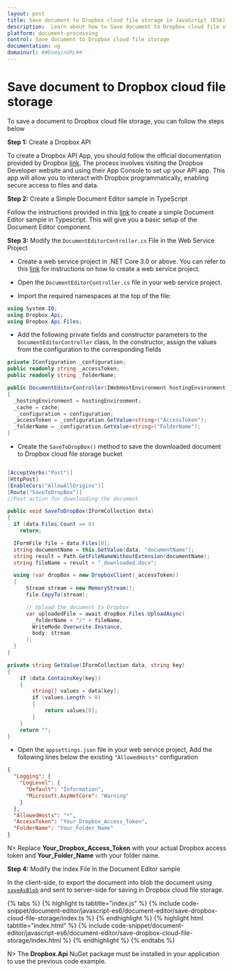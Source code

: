 ```yaml
---
layout: post
title: Save document to Dropbox cloud file storage in JavaScript (ES6) Document editor control | Syncfusion
description:  Learn about how to Save document to Dropbox cloud file storage in JavaScript (ES6) Document editor control of Syncfusion Essential JS 2 and more details.
platform: document-processing
control: Save document to Dropbox cloud file storage
documentation: ug
domainurl: ##DomainURL##
---
```


# Save document to Dropbox cloud file storage

To save a document to Dropbox cloud file storage, you can follow the steps below

**Step 1:** Create a Dropbox API

To create a Dropbox API App, you should follow the official documentation provided by Dropbox [link](https://www.dropbox.com/developers/documentation/dotnet#tutorial). The process involves visiting the Dropbox Developer website and using their App Console to set up your API app. This app will allow you to interact with Dropbox programmatically, enabling secure access to files and data.

 

**Step 2:** Create a Simple Document Editor sample in TypeScript

Follow the instructions provided in this [link](../getting-started) to create a simple Document Editor sample in Typescript. This will give you a basic setup of the Document Editor component.

**Step 3:** Modify the `DocumentEditorController.cs` File in the Web Service Project

 

* Create a web service project in .NET Core 3.0 or above. You can refer to this [link](../web-services-overview) for instructions on how to create a web service project.

* Open the `DocumentEditorController.cs` file in your web service project.

* Import the required namespaces at the top of the file:

```csharp
using System.IO;
using Dropbox.Api;
using Dropbox.Api.Files;
```

* Add the following private fields and constructor parameters to the `DocumentEditorController` class, In the constructor, assign the values from the configuration to the corresponding fields

```csharp
private IConfiguration _configuration;
public readonly string _accessToken;
public readonly string _folderName;

public DocumentEditorController(IWebHostEnvironment hostingEnvironment, IMemoryCache cache, IConfiguration configuration)
{
  _hostingEnvironment = hostingEnvironment;
  _cache = cache;
   _configuration = configuration;
  _accessToken = _configuration.GetValue<string>("AccessToken");
  _folderName = _configuration.GetValue<string>("FolderName");
}
```

* Create the `SaveToDropBox()` method to save the downloaded document to Dropbox cloud file storage bucket

```csharp

[AcceptVerbs("Post")]
[HttpPost]
[EnableCors("AllowAllOrigins")]
[Route("SaveToDropBox")]
//Post action for downloading the document

public void SaveToDropBox(IFormCollection data)
{
  if (data.Files.Count == 0)
    return;

  IFormFile file = data.Files[0];
  string documentName = this.GetValue(data, "documentName");
  string result = Path.GetFileNameWithoutExtension(documentName);
  string fileName = result + "_downloaded.docx";

  using (var dropBox = new DropboxClient(_accessToken))
  {
      Stream stream = new MemoryStream();
      file.CopyTo(stream);

      // Upload the document to Dropbox
      var uploadedFile = await dropBox.Files.UploadAsync(
        _folderName + "/" + fileName,
        WriteMode.Overwrite.Instance,
        body: stream
      );
  }
}

private string GetValue(IFormCollection data, string key)
{
    if (data.ContainsKey(key))
    {
        string[] values = data[key];
        if (values.Length > 0)
        {
            return values[0];
        }
    }
    return "";
}
```

* Open the `appsettings.json` file in your web service project, Add the following lines below the existing `"AllowedHosts"` configuration

```json
{
  "Logging": {
    "LogLevel": {
      "Default": "Information",
      "Microsoft.AspNetCore": "Warning"
    }
  },
  "AllowedHosts": "*",
  "AccessToken": "Your_Dropbox_Access_Token",
  "FolderName": "Your_Folder_Name"
}
```

N> Replace **Your_Dropbox_Access_Token** with your actual Dropbox access token and **Your_Folder_Name** with your folder name.

**Step 4:**  Modify the index File in the Document Editor sample

In the client-side, to export the document into blob the document using [`saveAsBlob`](https://ej2.syncfusion.com/documentation/api/document-editor#saveAsBlob) and sent to server-side for saving in Dropbox cloud file storage.

 

{% tabs %}
{% highlight ts tabtitle="index.js" %}
{% include code-snippet/document-editor/javascript-es6/document-editor/save-dropbox-cloud-file-storage/index.ts %}
{% endhighlight %}
{% highlight html tabtitle="index.html" %}
{% include code-snippet/document-editor/javascript-es6/document-editor/save-dropbox-cloud-file-storage/index.html %}
{% endhighlight %}
{% endtabs %}

N> The **Dropbox.Api** NuGet package must be installed in your application to use the previous code example.
